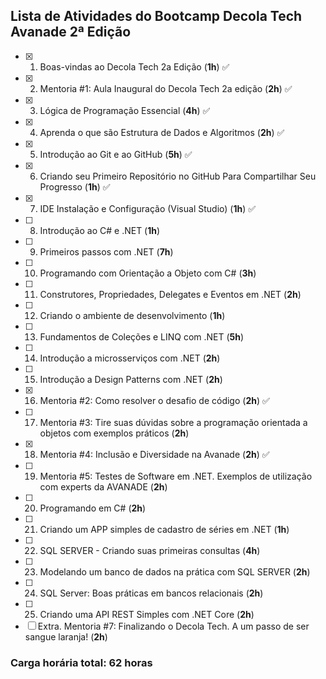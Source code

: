 ## Lista de Atividades do Bootcamp Decola Tech Avanade 2ª Edição

- [x] 1. Boas-vindas ao Decola Tech 2a Edição (**1h**) :white_check_mark:
- [x] 2. Mentoria #1: Aula Inaugural do Decola Tech 2a edição (**2h**) :white_check_mark:
- [x] 3. Lógica de Programação Essencial (**4h**) :white_check_mark:
- [x] 4. Aprenda o que são Estrutura de Dados e Algoritmos (**2h**) :white_check_mark:
- [x] 5. Introdução ao Git e ao GitHub (**5h**) :white_check_mark:
- [x] 6. Criando seu Primeiro Repositório no GitHub Para Compartilhar Seu Progresso (**1h**) :white_check_mark:
- [x] 7. IDE Instalação e Configuração (Visual Studio) (**1h**) :white_check_mark:
- [ ] 8. Introdução ao C# e .NET (**1h**)
- [ ] 9. Primeiros passos com .NET (**7h**)
- [ ] 10. Programando com Orientação a Objeto com C# (**3h**)
- [ ] 11. Construtores, Propriedades, Delegates e Eventos em .NET (**2h**)
- [ ] 12. Criando o ambiente de  desenvolvimento (**1h**)
- [ ] 13. Fundamentos de Coleções e LINQ com .NET (**5h**)
- [ ] 14. Introdução a microsserviços com .NET (**2h**)
- [ ] 15. Introdução a Design Patterns com .NET (**2h**)
- [x] 16. Mentoria #2: Como resolver o desafio de código (**2h**) :white_check_mark:
- [ ] 17. Mentoria #3: Tire suas dúvidas sobre a programação orientada a objetos com exemplos práticos (**2h**)
- [x] 18. Mentoria #4: Inclusão e Diversidade na Avanade (**2h**) :white_check_mark:
- [ ] 19. Mentoria #5: Testes de Software em .NET. Exemplos de utilização com experts da AVANADE (**2h**)
- [ ] 20. Programando em C# (**2h**)
- [ ] 21. Criando um APP simples de cadastro de séries em .NET (**1h**)
- [ ] 22. SQL SERVER - Criando suas primeiras consultas (**4h**)
- [ ] 23. Modelando um banco de dados na prática com SQL SERVER (**2h**)
- [ ] 24. SQL Server: Boas práticas em bancos relacionais (**2h**)
- [ ] 25. Criando uma API REST Simples com .NET Core (**2h**)
- [ ] Extra. Mentoria #7: Finalizando o Decola Tech.  A um passo de ser sangue laranja! (**2h**)

### Carga horária total: **62 horas**